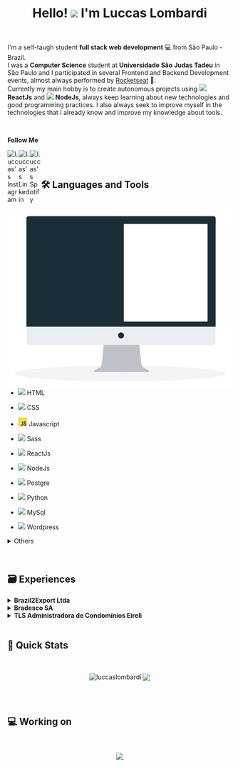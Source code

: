 <h1 align="center">Hello! <img src="https://media.giphy.com/media/hvRJCLFzcasrR4ia7z/giphy.gif" width="25px">  I'm Luccas Lombardi</h1>

<br>
 <p>I'm a self-taugh student <strong>full stack web development</strong> 💻 from São Paulo - Brazil. <br>
 I was a <strong>Computer Science</strong> student at <strong>Universidade São Judas Tadeu</strong> in São Paulo and I participated in several Frontend and Backend Development events, almost always performed by <a href="https://github.com/rocketseat">Rocketseat</a> 🚀.<br>
 Currently my main hobby is to create autonomous projects using <img height="20" src="https://cdn.jsdelivr.net/gh/devicons/devicon/icons/react/react-original.svg"> <strong>ReactJs</strong> and  <img height="20" src="https://cdn.jsdelivr.net/gh/devicons/devicon/icons/nodejs/nodejs-plain.svg"> <strong>NodeJs</strong>, always keep learning about new technologies and good programming practices.
 I also always seek to improve myself in the technologies that I already know and improve my knowledge about tools.</p> 

<br>


<p><strong>Follow Me</strong></p>
<a href="https://www.instagram.com/luccas_lombardi/">
  <img align="left" alt="Luccas's Instagram" width="25px" src="https://raw.githubusercontent.com/hussainweb/hussainweb/main/icons/instagram.png" />
</a>
<a href="https://www.linkedin.com/in/luccas-lombardi/">
  <img align="left" alt="Luccas's Linkedin" width="25px" src="https://raw.githubusercontent.com/peterthehan/peterthehan/master/assets/linkedin.svg" />
</a>
<a href="https://open.spotify.com/user/22e533ad6qd7zck44ydhf2omi?si=7a8d3b6edaf24c6f">
  <img align="left" alt="Luccas's Spotify" width="25px" src="https://raw.githubusercontent.com/peterthehan/peterthehan/master/assets/spotify.svg" />
</a>
<br><br>

<h2>🛠️ Languages and Tools</h2>
<br>

<img align="right" alt="GIF" src="https://github.com/luccaslombardi/luccaslombardi/blob/main/computer.gif?raw=true" width="500" height="400" />

- <p><code><img height="20" src="https://cdn.jsdelivr.net/gh/devicons/devicon/icons/html5/html5-original.svg"></code>  HTML</p>
- <p><code><img height="20" src="https://cdn.jsdelivr.net/gh/devicons/devicon/icons/css3/css3-original.svg"></code>  CSS</p>
- <p><code><img height="20" src="https://raw.githubusercontent.com/github/explore/80688e429a7d4ef2fca1e82350fe8e3517d3494d/topics/javascript/javascript.png"></code>  Javascript</p>
- <p><code><img height="20" src="https://cdn.jsdelivr.net/gh/devicons/devicon/icons/sass/sass-original.svg"></code>  Sass</p>
- <p><code><img height="20" src="https://cdn.jsdelivr.net/gh/devicons/devicon/icons/react/react-original.svg"></code>  ReactJs</p>
- <p><code><img height="20" src="https://cdn.jsdelivr.net/gh/devicons/devicon/icons/nodejs/nodejs-plain.svg"></code>  NodeJs</p>
- <p><code><img height="20" src="https://cdn.jsdelivr.net/gh/devicons/devicon/icons/postgresql/postgresql-original.svg"></code> Postgre</p>
- <p><code><img height="20" src="https://cdn.jsdelivr.net/gh/devicons/devicon/icons/python/python-original.svg"></code> Python</p>
- <p><code><img height="20" src="https://cdn.jsdelivr.net/gh/devicons/devicon/icons/mysql/mysql-original.svg"></code> MySql</p>
- <p><code><img height="20" src="https://cdn.jsdelivr.net/gh/devicons/devicon/icons/wordpress/wordpress-plain.svg"></code> Wordpress</p>
<details>
 <summary>Others</summary>
 <br>
 <code><img height="20" src="https://cdn.jsdelivr.net/gh/devicons/devicon/icons/git/git-original.svg"></code>
 <code><img height="20" src="https://cdn.jsdelivr.net/gh/devicons/devicon/icons/yarn/yarn-original.svg"></code>
 <code><img height="20" src="https://cdn.jsdelivr.net/gh/devicons/devicon/icons/npm/npm-original-wordmark.svg"></code>
 <code><img height="20" src="https://cdn.jsdelivr.net/gh/devicons/devicon/icons/ubuntu/ubuntu-plain.svg"></code>
 </details>
<br><br>


<h2>🗃️ Experiences</h2>
<details>
<summary><strong>Brazil2Export Ltda</strong></summary>
 <ul>
  <li>I'm a <strong>Frontend Developer</strong></li>
  <li>I'm trying to implement a <strong>Scrum</strong> concept for the projects</li>
  <li>I make portfolio sites about cosmetics brands</li>
  <li>I made a multi-vendor e-commerce</li>
 </ul>
</details>

<details>
<summary><strong>Bradesco SA</strong></summary>
 <ul>
  <li>I woked at <strong>Management and Development of Real Estate Credit Products</strong></li>
  <li>I managed and monitored the issues of mortgage products</li>
  <li>I created queries on DB using <strong>SQL Server</strong> for generating contract control reports</li>
 </ul>
</details>

<details>
<summary><strong>TLS Administradora de Condomínios Eireli</strong></summary>
 <ul>
  <li>I worked as an </strong>Administrative Assistant</strong></li>
  <li>I automated Excel reports using <strong>Python</strong></li>
  <li>I provided technical support for infrastructure issues</li>
 </ul>
</details>
<br>

<h2>🚀 Quick Stats</h2>
<br>
<p align="center"> 
  <img width="450" align="center" src="https://github-readme-stats.vercel.app/api?username=luccaslombardi&show_icons=true&theme=tokyonight" alt="luccaslombardi" />
  <img width="375" align="center" src="https://github-readme-stats.vercel.app/api/top-langs/?username=luccaslombardi&langs_count=6&theme=tokyonight&layout=compact" />
</p>
<br><br>  

<h2>💻 Working on </h2>
<br>
<p align="center">
<a href="https://github.com/luccaslombardi/luccas-lombardi">
<img src="https://github-readme-stats.vercel.app/api/pin/?username=luccaslombardi&repo=luccas-lombardi&show_owner=true&theme=tokyonight" />
</a>
</p>

